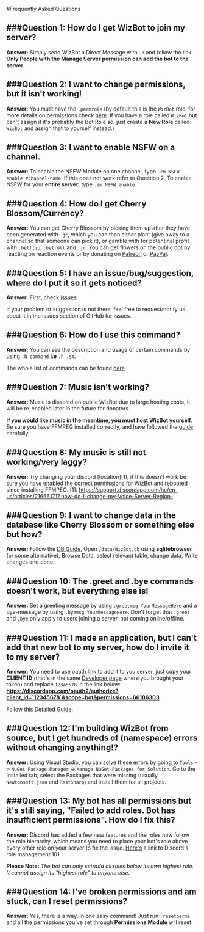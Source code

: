 #Frequently Asked Questions


###Question 1: How do I get WizBot to join my server?
----
**Answer:** Simply send WizBot a Direct Message with `.h` and follow the link. **Only People with the Manage Server permission can add the bot to the server**

###Question 2: I want to change permissions, but it isn't working!
----
**Answer:** You must have the `.permrole` (by default this is the `WizBot` role, for more details on permissions check [here](http://wizbot.readthedocs.io/en/latest/Permissions%20System/ "Permissions"). If you have a role called `WizBot` but can't assign it it's probably the Bot Role so, just create a **New Role** called `WizBot` and assign that to yourself instead.)

###Question 3: I want to enable NSFW on a channel.
----
**Answer:** To enable the NSFW Module on one channel, type `.cm NSFW enable #channel-name`. If this does not work refer to Question 2. To enable NSFW for your **entire server**, type `.sm NSFW enable`.

###Question 4: How do I get Cherry Blossom/Currency?
----
**Answer:** You can get Cherry Blossom by picking them up after they have been generated with `.gc`, which you can then either plant (give away to a channel so that someone can pick it), or gamble with for potentinal profit with `.betflip`, `.betroll` and `.jr`. You can get flowers on the public bot by reacting on reaction events or by donating on [Patreon](https://patreon.com/nadekobot) or [PayPal](https://paypal.me/Kwoth). 

###Question 5: I have an issue/bug/suggestion, where do I put it so it gets noticed?
-----------
**Answer:** First, check [issues](https://github.com/Wizkiller96/WizBot/issues "GitHub WizBot Issues").

If your problem or suggestion is not there, feel free to request/notify us about it in the Issues section of GitHub for issues.

###Question 6: How do I use this command?
--------
**Answer:** You can see the description and usage of certain commands by using `.h command` **i.e** `.h .sm`. 

The whole list of commands can be found [here](http://wizbot.readthedocs.io/en/latest/Commands%20List/ "Command List")

###Question 7: Music isn't working?
----
**Answer:** Music is disabled on public WizBot due to large hosting costs, it will be re-enabled later in the future for donators. 

**If you would like music in the meantime, you must host WizBot yourself**. Be sure you have FFMPEG installed correctly, and have followed the [guide](http://wizbot.readthedocs.io/en/latest/guides/Windows%20Guide/#setting-up-wizbot-for-music) carefully.

###Question 8: My music is still not working/very laggy?
----
**Answer:** Try changing your discord [location][1], if this doesn't work be sure you have enabled the correct permissions for WizBot and rebooted since installing FFMPEG.
[1]: https://support.discordapp.com/hc/en-us/articles/216661717.how-do-I-change-my-Voice-Server-Region-

###Question 9: I want to change data in the database like Cherry Blossom or something else but how?
----
**Answer:** Follow the [DB Guide](http://wizbot.readthedocs.io/en/latest/JSON%20Explanations/#db-files), Open `/data/WizBot.db` using **sqlitebrowser** (or some alternative), Browse Data, select relevant table, change data, Write changes and done.

###Question 10: The .greet and .bye commands doesn't work, but everything else is!
-----
**Answer:** Set a greeting message by using `.greetmsg YourMessageHere` and a bye-message by using `.byemsg YourMessageHere`. Don't forget that `.greet` and `.bye` only apply to users joining a server, not coming online/offline.

###Question 11:  I made an application, but I can't add that new bot to my server, how do I invite it to my server?
----
**Answer:** You need to use oauth link to add it to you server, just copy your **CLIENT ID** (that's in the same [Developer page](https://discordapp.com/developers/applications/me) where you brought your token) and replace `12345678` in the link below: **https://discordapp.com/oauth2/authorize?client_id=`12345678`&scope=bot&permissions=66186303**

Follow this Detailed [Guide](http://wizbot.cf/invite-guide.html).

###Question 12:  I'm building WizBot from source, but I get hundreds of (namespace) errors without changing anything!?
-----
**Answer:** Using Visual Studio, you can solve these errors by going to `Tools` -> `NuGet Package Manager` -> `Manage NuGet Packages for Solution`. Go to the Installed tab, select the Packages that were missing (usually `Newtonsoft.json` and `RestSharp`) and install them for all projects.

###Question 13:  My bot has all permissions but it's still saying, "Failed to add roles. Bot has insufficient permissions". How do I fix this?
----------
**Answer:** Discord has added a few new features and the roles now follow the role hierarchy, which means you need to place your bot's role above every other role on your server to fix the issue. [Here's](https://support.discordapp.com/hc/en-us/articles/214836687-Role-Management-101) a link to Discord's role management 101.

**Please Note:** *The bot can only set/add all roles below its own highest role. It cannot assign its "highest role" to anyone else.*

###Question 14: I've broken permissions and am stuck, can I reset permissions?
----------
**Answer:** Yes, there is a way, in one easy command! Just run `.resetperms` and all the permissions you've set through **Permissions Module** will reset.
